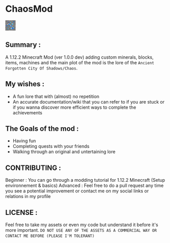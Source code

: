 # ChaosMod

<img src="src/main/resources/logo.png" width="32" height="32">

## Summary :
A 1.12.2 Minecraft Mod (ver 1.0.0 dev) adding custom minerals, blocks, items, machines and the main plot of the mod is the lore of the `Ancient Forgotten City Of Shadows/Chaos`.

## My wishes :
- A fun lore that with (almost) no repetition
- An accurate documentation/wiki that you can refer to if you are stuck or if you wanna discover more efficient ways to complete the achievements

## The Goals of the mod :
  - Having fun
  - Completing quests with your friends
  - Walking through an original and untertaining lore

## CONTRIBUTING :
Beginner : You can go through a modding tutorial for 1.12.2 Minecraft (Setup environnement & basics)
Advanced : Feel free to do a pull request any time you see a potential improvement or contact me on my social links or relations in my profile

## LICENSE :
Feel free to take my assets or even my code but understand it before it's more important.
`DO NOT USE ANY OF THE ASSETS AS A COMMERCIAL WAY OR CONTACT ME BEFORE (PLEASE I'M TOLERANT)`
